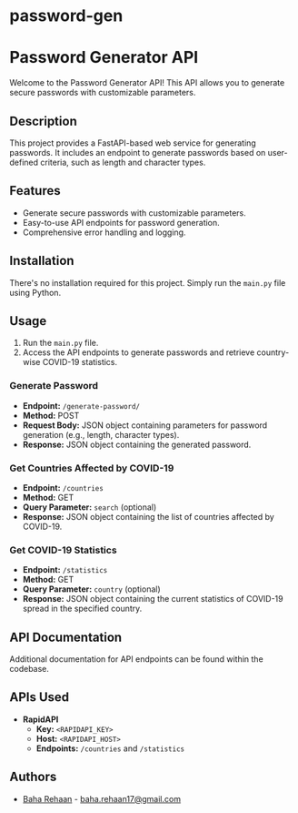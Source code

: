 # password-gen

# Password Generator API

Welcome to the Password Generator API! This API allows you to generate secure passwords with customizable parameters.

## Description

This project provides a FastAPI-based web service for generating passwords. It includes an endpoint to generate passwords based on user-defined criteria, such as length and character types.

## Features

- Generate secure passwords with customizable parameters.
- Easy-to-use API endpoints for password generation.
- Comprehensive error handling and logging.

## Installation

There's no installation required for this project. Simply run the `main.py` file using Python.

## Usage

1. Run the `main.py` file.
2. Access the API endpoints to generate passwords and retrieve country-wise COVID-19 statistics.

### Generate Password

- **Endpoint:** `/generate-password/`
- **Method:** POST
- **Request Body:** JSON object containing parameters for password generation (e.g., length, character types).
- **Response:** JSON object containing the generated password.

### Get Countries Affected by COVID-19

- **Endpoint:** `/countries`
- **Method:** GET
- **Query Parameter:** `search` (optional)
- **Response:** JSON object containing the list of countries affected by COVID-19.

### Get COVID-19 Statistics

- **Endpoint:** `/statistics`
- **Method:** GET
- **Query Parameter:** `country` (optional)
- **Response:** JSON object containing the current statistics of COVID-19 spread in the specified country.

## API Documentation

Additional documentation for API endpoints can be found within the codebase.

## APIs Used

- **RapidAPI**
  - **Key:** `<RAPIDAPI_KEY>`
  - **Host:** `<RAPIDAPI_HOST>`
  - **Endpoints:** `/countries` and `/statistics`

## Authors

- [Baha Rehaan](https://github.com/rehaan17) - baha.rehaan17@gmail.com
